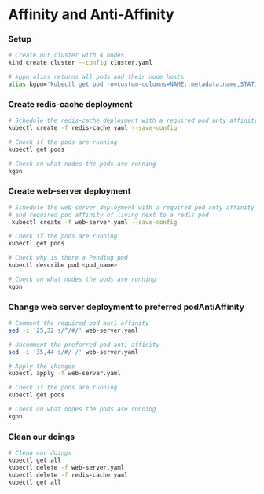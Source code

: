 # Affinity and Anti-Affinity

### Setup
```sh
# Create our cluster with 4 nodes
kind create cluster --config cluster.yaml
```
```sh
# kgpn alias returns all pods and their node hosts
alias kgpn='kubectl get pod -o=custom-columns=NAME:.metadata.name,STATUS:.status.phase,NODE:.spec.nodeName'
```

### Create redis-cache deployment
```sh
# Schedule the redis-cache deployment with a required pod anty affinity of living next to it's self  
kubectl create -f redis-cache.yaml --save-config
```
```sh
# Check if the pods are running
kubectl get pods
```
```sh
# Check on what nodes the pods are running
kgpn
```

### Create web-server deployment

```sh
# Schedule the web-server deployment with a required pod anty affinity of living next to it's self 
# and required pod affinity of living next to a redis pod
 kubectl create -f web-server.yaml --save-config
```
```sh
# Check if the pods are running
kubectl get pods
```
```sh
# Check why is there a Pending pod
kubectl describe pod <pod_name>
```
```sh
# Check on what nodes the pods are running
kgpn
```

### Change web server deployment to preferred podAntiAffinity
```sh
# Comment the required pod anti affinity
sed -i '25,32 s/^/#/' web-server.yaml
```
```sh
# Uncomment the preferred pod anti affinity
sed -i '35,44 s/#/ /' web-server.yaml
```
```sh
# Apply the changes
kubectl apply -f web-server.yaml
```
```sh
# Check if the pods are running
kubectl get pods
```
```sh
# Check on what nodes the pods are running
kgpn
```

### Clean our doings
```sh
# Clean our doings
kubectl get all
kubectl delete -f web-server.yaml
kubectl delete -f redis-cache.yaml
kubectl get all
```